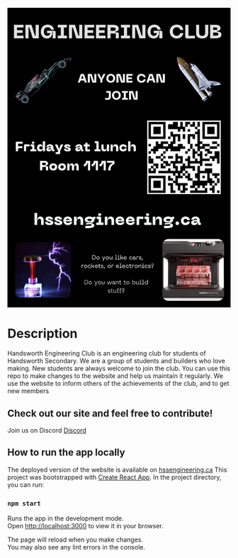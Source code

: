 ![alt text](./public/poster.png)
# Description

Handsworth Engineering Club is an engineering club for students of Handsworth Secondary. We are a group of students and builders who love making. New students are always welcome to join the club. You can use this repo to make changes to the website and help us maintain it regularly. We use the website to inform others of the achievements of the club, and to get new members

Check out our site and feel free to contribute!
---
Join us on Discord
[Discord](https://discord.gg/NcSTWvrNrE)


## How to run the app locally
The deployed version of the website is available on [hssengineering.ca](https://www.hssengineering.ca/)
This project was bootstrapped with [Create React App](https://github.com/facebook/create-react-app).
In the project directory, you can run:

### `npm start`

Runs the app in the development mode.\
Open [http://localhost:3000](http://localhost:3000) to view it in your browser.

The page will reload when you make changes.\
You may also see any lint errors in the console.
